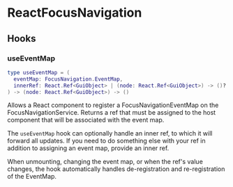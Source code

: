 # ReactFocusNavigation

## Hooks

### useEventMap
```lua
type useEventMap = (
  eventMap: FocusNavigation.EventMap,
  innerRef: React.Ref<GuiObject> | (node: React.Ref<GuiObject>) -> ()?
) -> (node: React.Ref<GuiObject>) -> ()
```
Allows a React component to register a FocusNavigationEventMap on the FocusNavigationService. Returns a ref that must be assigned to the host component that will be associated with the event map.

The `useEventMap` hook can optionally handle an inner ref, to which it will forward all updates. If you need to do something else with your ref in addition to assigning an event map, provide an inner ref.

When unmounting, changing the event map, or when the ref's value changes, the hook automatically handles de-registration and re-registration of the EventMap.

